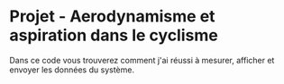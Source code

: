 # Projet - Aerodynamisme et aspiration dans le cyclisme
Dans ce code vous trouverez comment j'ai réussi à mesurer, afficher et envoyer les données du système.
